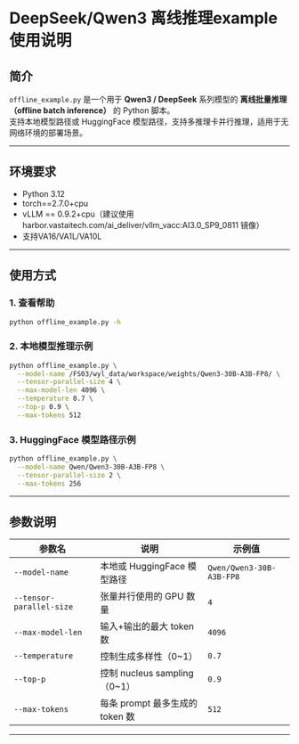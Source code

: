 #  DeepSeek/Qwen3 离线推理example使用说明

## 简介

`offline_example.py` 是一个用于 **Qwen3 / DeepSeek** 系列模型的 **离线批量推理（offline batch inference）** 的 Python 脚本。  
支持本地模型路径或 HuggingFace 模型路径，支持多推理卡并行推理，适用于无网络环境的部署场景。


---

## 环境要求

- Python 3.12
- torch==2.7.0+cpu
- vLLM == 0.9.2+cpu（建议使用harbor.vastaitech.com/ai_deliver/vllm_vacc:AI3.0_SP9_0811 镜像）
- 支持VA16/VA1L/VA10L

---


## 使用方式

### 1. 查看帮助

```bash
python offline_example.py -h
```

### 2. 本地模型推理示例

```bash
python offline_example.py \
  --model-name /FS03/wyl_data/workspace/weights/Qwen3-30B-A3B-FP8/ \
  --tensor-parallel-size 4 \
  --max-model-len 4096 \
  --temperature 0.7 \
  --top-p 0.9 \
  --max-tokens 512
```

### 3. HuggingFace 模型路径示例

```bash
python offline_example.py \
  --model-name Qwen/Qwen3-30B-A3B-FP8 \
  --tensor-parallel-size 2 \
  --max-tokens 256
```

---

## 参数说明

| 参数名                     | 说明                                      | 示例值                     |
|--------------------------|-------------------------------------------|----------------------------|
| `--model-name`           | 本地或 HuggingFace 模型路径               | `Qwen/Qwen3-30B-A3B-FP8`   |
| `--tensor-parallel-size` | 张量并行使用的 GPU 数量                   | `4`                        |
| `--max-model-len`        | 输入+输出的最大 token 数                  | `4096`                     |
| `--temperature`          | 控制生成多样性（0~1）                     | `0.7`                      |
| `--top-p`                | 控制 nucleus sampling（0~1）              | `0.9`                      |
| `--max-tokens`           | 每条 prompt 最多生成的 token 数           | `512`                      |

---